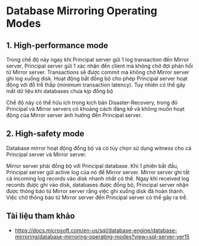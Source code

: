 # Database Mirroring Operating Modes

## 1. High-performance mode

Trong chế độ này ngay khi Principal server gửi 1 log transaction đến Mirror server, Principal server gửi 1 xác nhận đến client mà không chờ đợi phản hổi từ Mirror server. Transactions sẽ được commit mà không chờ Mirror server ghi log xuống disk. Hoạt động bất đồng bộ cho phép Principal server hoạt động với đỗ trễ thấp (minimum transaction latency). Tuy nhiên có thể gây mất dữ liệu khi databases chưa kịp đồng bộ

Chế độ này có thể hữu ích trong kịch bản Disaster-Recovery, trong đó Principal và Mirror servers có khoảng cách đáng kể và không muốn hoạt động của Mirror server ảnh hướng đến Principal server.

## 2. High-safety mode

Database mirror hoạt động đồng bộ và có tùy chọn sử dụng witness cho cả Principal server và Mirror server.

Mirror server phải đồng bộ với Principal database. Khi 1 phiên bắt đầu, Principal server gửi active log của nó đế Mirror server. Mirror server ghi tất cả incoming log records vào disk nhanh nhất có thể. Ngay khi received log records được ghi vào disk, databases được đồng bộ, Principal server nhận được thông báo từ Mirror server rằng việc ghi xuống disk đã hoàn thành. Việc chờ thông báo từ Mirror server đến Principal server có thể gây ra trễ.

## Tài liệu tham khảo
- https://docs.microsoft.com/en-us/sql/database-engine/database-mirroring/database-mirroring-operating-modes?view=sql-server-ver15
